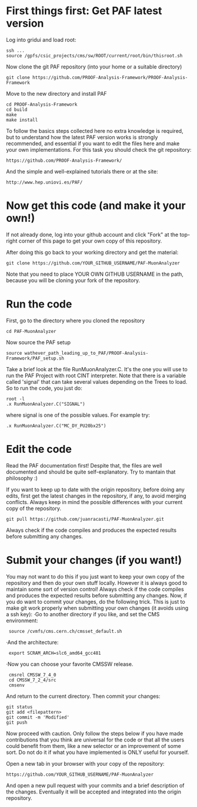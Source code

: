 # First things first: Get PAF latest version
Log into gridui and load root:

	ssh ...
    source /gpfs/csic_projects/cms/sw/ROOT/current/root/bin/thisroot.sh

Now clone the git PAF repository (into your home or a suitable directory)

    git clone https://github.com/PROOF-Analysis-Framework/PROOF-Analysis-Framework

Move to the new directory and install PAF

    cd PROOF-Analysis-Framework
    cd build
    make
    make install
  
To follow the basics steps collected here no extra knowledge is required, but to understand how the latest PAF version works is strongly recommended, and essential if you want to edit the files here and make your own implementations. For this task you should check the git repository:

	https://github.com/PROOF-Analysis-Framework/
	
And the simple and well-explained tutorials there or at the site:

	http://www.hep.uniovi.es/PAF/
	
# Now get this code (and make it your own!)
If not already done, log into your github account and click "Fork" at the top-right corner of this
page to get your own copy of this repository.

After doing this go back to your working directory and get the material:

    git clone https://github.com/YOUR_GITHUB_USERNAME/PAF-MuonAnalyzer

Note that you need to place YOUR OWN GITHUB USERNAME in the path, because you will be cloning your fork of the repository.

# Run the code
First, go to the directory where you cloned the repository

	cd PAF-MuonAnalyzer
	
Now source the PAF setup

	source wathever_path_leading_up_to_PAF/PROOF-Analysis-Framework/PAF_setup.sh
	
Take a brief look at the file RunMuonAnalyzer.C. It's the one you will use to run the PAF Project with root CINT interpreter. Note that there is a variable called 'signal' that can take several values depending on the Trees to load. So to run the code, you just do:

	root -l
	.x RunMuonAnalyzer.C("SIGNAL")
	
where signal is one of the possible values. For example try:

	.x RunMuonAnalyzer.C("MC_DY_PU20bx25")

# Edit the code
Read the PAF documentation first! Despite that, the files are well documented and should be quite self-explanatory. Try to mantain that philosophy :)

If you want to keep up to date with the origin repository, before doing any edits, first get the latest changes in the repository, if any, to avoid merging conflicts. Always keep in mind the possible differences with your current copy of the repository.

    git pull https://github.com/juanracasti/PAF-MuonAnalyzer.git

Always check if the code compiles and produces the expected results before submitting any changes.

# Submit your changes (if you want!)
You may not want to do this if you just want to keep your own copy of the repository and then do your own stuff locally. However it is always good to maintain some sort of version control!
Always check if the code compiles and produces the expected results before submitting any changes.
Now, if you do want to commit your changes, do the following trick. This is just to make git work properly when submitting your own changes (it avoids using a ssh key):
 ·Go to another directory if you like, and set the CMS environment:

     source /cvmfs/cms.cern.ch/cmsset_default.sh

 ·And the architecture:

     export SCRAM_ARCH=slc6_amd64_gcc481

 ·Now you can choose your favorite CMSSW release.

     cmsrel CMSSW_7_4_0
     cd CMSSW_7_2_4/src
     cmsenv

And return to the current directory. Then commit your changes:

    git status
    git add <filepattern>
    git commit -m 'Modified'
    git push

Now proceed with caution. Only follow the steps below if you have made contributions that you think are universal for the code or that all the users could benefit from them, like a new selector or an improvement of some sort. Do not do it if what you have implemented is ONLY useful for yourself.

Open a new tab in your browser with your copy of the repository:

    https://github.com/YOUR_GITHUB_USERNAME/PAF-MuonAnalyzer

And open a new pull request with your commits and a brief description of the changes. Eventually it will be accepted and integrated into the origin repository.
